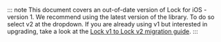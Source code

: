 ::: note
This document covers an out-of-date version of Lock for iOS - version 1. We recommend using the latest version of the library. To do so select v2 at the dropdown. If you are already using v1 but interested in upgrading, take a look at the <a href="/libraries/lock-ios/v2/migration">Lock v1 to Lock v2 migration guide</a>.
:::
